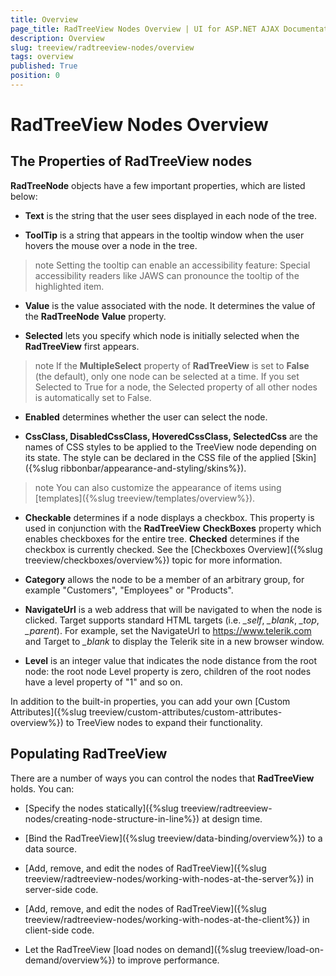 ```yaml
---
title: Overview
page_title: RadTreeView Nodes Overview | UI for ASP.NET AJAX Documentation
description: Overview
slug: treeview/radtreeview-nodes/overview
tags: overview
published: True
position: 0
---
```


# RadTreeView Nodes Overview



## The Properties of RadTreeView nodes

**RadTreeNode** objects have a few important properties, which are listed below:

* **Text** is the string that the user sees displayed in each node of the tree.

* **ToolTip** is a string that appears in the tooltip window when the user hovers the mouse over a node in the tree.
>note Setting the tooltip can enable an accessibility feature: Special accessibility readers like JAWS can pronounce the tooltip of the highlighted item.
>

* **Value** is the value associated with the node. It determines the value of the **RadTreeNode** **Value** property.

* **Selected** lets you specify which node is initially selected when the **RadTreeView** first appears.
>note If the **MultipleSelect** property of **RadTreeView** is set to **False** (the default), only one node can be selected at a time. If you set Selected to True for a node, the Selected property of all other nodes is automatically set to False.
>

* **Enabled** determines whether the user can select the node.

* **CssClass, DisabledCssClass, HoveredCssClass, SelectedCss** are the names of CSS styles to be applied to the TreeView node depending on its state. The style can be declared in the CSS file of the applied [Skin]({%slug ribbonbar/appearance-and-styling/skins%}).
>note You can also customize the appearance of items using [templates]({%slug treeview/templates/overview%}).
>

* **Checkable** determines if a node displays a checkbox. This property is used in conjunction with the **RadTreeView** **CheckBoxes** property which enables checkboxes for the entire tree. **Checked** determines if the checkbox is currently checked. See the [Checkboxes Overview]({%slug treeview/checkboxes/overview%}) topic for more information.

* **Category** allows the node to be a member of an arbitrary group, for example "Customers", "Employees" or "Products".

* **NavigateUrl** is a web address that will be navigated to when the node is clicked. Target supports standard HTML targets (i.e. *_self*, *_blank*, *_top*, *_parent*). For example, set the NavigateUrl to https://www.telerik.com and Target to *_blank* to display the Telerik site in a new browser window.

* **Level** is an integer value that indicates the node distance from the root node: the root node Level property is zero, children of the root nodes have a level property of "1" and so on.

In addition to the built-in properties, you can add your own [Custom Attributes]({%slug treeview/custom-attributes/custom-attributes-overview%}) to TreeView nodes to expand their functionality.

## Populating RadTreeView

There are a number of ways you can control the nodes that **RadTreeView** holds. You can:

* [Specify the nodes statically]({%slug treeview/radtreeview-nodes/creating-node-structure-in-line%}) at design time.

* [Bind the RadTreeView]({%slug treeview/data-binding/overview%}) to a data source.

* [Add, remove, and edit the nodes of RadTreeView]({%slug treeview/radtreeview-nodes/working-with-nodes-at-the-server%}) in server-side code.

* [Add, remove, and edit the nodes of RadTreeView]({%slug treeview/radtreeview-nodes/working-with-nodes-at-the-client%}) in client-side code.

* Let the RadTreeView [load nodes on demand]({%slug treeview/load-on-demand/overview%}) to improve performance.
